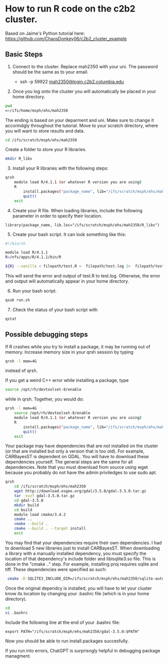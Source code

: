 # How to run R code on the c2b2 cluster.
Based on Jaime's Python tutorial here: https://github.com/ChaosDonkey06/c2b2_cluster_example

## Basic Steps

1. Connect to the cluster. Replace mah2350 with your uni. The password should be the same as to your email.

    -  ssh -p 59922 mah2350@login.c2b2.columbia.edu
    
2. Once you log onto the cluster you will automatically be placed in your home directory.
```bash
pwd
=>/ifs/home/msph/ehs/mah2350
```
The ending is based on your deparment and uni. Make sure to change it accorindgly throughout the tutorial. Move to your scratch directory, where you will want to store results and data.
```bash
cd /ifs/scratch/msph/ehs/mah2350
```
Create a folder to store your R libraries.
```bash
mkdir R_libs
```

3. Install your R libraries with the following steps:
```bash
qrsh
    module load R/4.1.1 (or whatever R version you are using)
    R
        install.packages("package_name", lib="/ifs/scratch/msph/ehs/mah2350/R_libs")
        quit()
    exit
```

4. Create your R file. When loading libraries, include the following parameter in order to specify their location.
```
library(package_name, lib.loc="/ifs/scratch/msph/ehs/mah2350/R_libs")
```

5. Create your bash script. It can look something like this:
```bash
#!/bin/sh

module load R/4.1.1
R=/nfs/apps/R/4.1.1/bin/R

${R} --vanilla < filepath/test.R >  filepath/test.log 2>  filepath/test.log
```
This will send the error and output of test.R to test.log. Otherwise, the error and output will automatically appear in your home directory.

6. Run your bash script.
```bash
qsub run.sh
```

7. Check the status of your bash script with 
```bash
qstat
```

## Possible debugging steps

If R crashes while you try to install a package, it may be running out of memory. Increase memory size in your qrsh session by typing
```bash
qrsh -l mem=4G
```
instead of qrsh.

If you get a weird C++ error while installing a package, type
```bash
source /opt/rh/devtoolset-8/enable
```
while in qrsh. Together, you would do:
```bash
qrsh -l mem=4G
    source /opt/rh/devtoolset-8/enable
    module load R/4.1.1 (or whatever R version you are using)
    R
        install.packages("package_name", lib="/ifs/scratch/msph/ehs/mah2350/R_libs")
        quit()
    exit
```

Your package may have dependencies that are not installed on the cluster (or that are installed but only a version that is too old). For example, CARBayesST is dependent on GDAL. You will have to download these dependencies yourself. The general steps are the same for all dependencies. Note that you must download from source using wget because you probably do not have the admin priviledges to use sudo apt.
```bash
qrsh
    cd /ifs/scratch/msph/ehs/mah2350
    wget http://download.osgeo.org/gdal/3.5.0/gdal-3.5.0.tar.gz
    tar -xvzf gdal-3.5.0.tar.gz
    cd gdal-3.5.0
    mkdir build
    cd build
    module load cmake/3.4.2
    cmake ..
    cmake --build .
    cmake --build . --target install
    exit
```
You may find that your dependencies require their own dependencies. I had to download 5 new libraries just to install CARBayesST. When downloading a library with a manually installed dependency, you must specify the location of that dependency's include folder and libisqlite3.so file. This is done in the "cmake .." step. For example, installing proj requires sqlite and tiff. These dependencies were specified as such:
```bash
 cmake -D SQLITE3_INCLUDE_DIR=/ifs/scratch/msph/ehs/mah2350/sqlite-autoconf-3400100/include -D SQLITE3_LIBRARY=/ifs/scratch/msph/ehs/mah2350/sqlite-autoconf-3400100/lib/libsqlite3.so -D TIFF_LIBRARY=/ifs/scratch/msph/ehs/mah2350/tiff-4.3.0/lib64/libtiff.so -D TIFF_INCLUDE_DIR=/ifs/scratch/msph/ehs/mah2350/tiff-4.3.0/include ..
```

Once the original dependcy is installed, you will have to let your cluster know its location by changing your .bashrc file (which is in your home directory).
```bash
cd
vi .bashrc
```
Include the following line at the end of your .bashrc file:
```
export PATH="/ifs/scratch/msph/ehs/mah2350/gdal-3.5.0:$PATH"
```

Now you should be able to run install.packages succesfully.

If you run into errors, ChatGPT is surprisngly helpful in debugging package managment.
